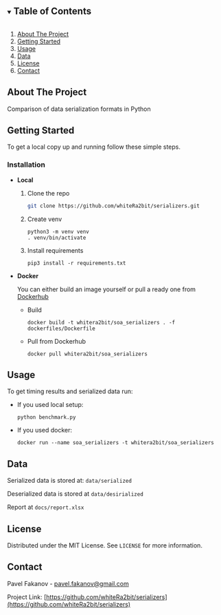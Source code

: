 

<!-- TABLE OF CONTENTS -->
<details open="open">
  <summary><h2 style="display: inline-block">Table of Contents</h2></summary>
  <ol>
    <li>
      <a href="#about-the-project">About The Project</a>
    </li>
    <li>
      <a href="#getting-started">Getting Started</a>
    </li>
    <li><a href="#usage">Usage</a></li>
    <li><a href="#data">Data</a></li>
    <li><a href="#license">License</a></li>
    <li><a href="#contact">Contact</a></li>
  </ol>
</details>



<!-- ABOUT THE PROJECT -->
## About The Project
Comparison of data serialization formats in Python


<!-- GETTING STARTED -->
## Getting Started

To get a local copy up and running follow these simple steps.


### Installation

- **Local**
  1. Clone the repo
     ```sh
     git clone https://github.com/whiteRa2bit/serializers.git
     ```
  2. Create venv
     ```
     python3 -m venv venv
     . venv/bin/activate
     ```
  3. Install requirements
     ```
     pip3 install -r requirements.txt
     ```

- **Docker**

    You can either build an image yourself or pull a ready one from [Dockerhub](https://hub.docker.com/repository/docker/whitera2bit/soa_serializers)

    - Build
        ```
        docker build -t whitera2bit/soa_serializers . -f dockerfiles/Dockerfile
        ```

    - Pull from Dockerhub
        ```
        docker pull whitera2bit/soa_serializers
        ```

<!-- USAGE EXAMPLES -->
## Usage
To get timing results and serialized data run:

- If you used local setup:
    ```
    python benchmark.py
    ```

- If you used docker:
    ```
    docker run --name soa_serializers -t whitera2bit/soa_serializers
    ```


## Data
Serialized data is stored at: `data/serialized`

Deserialized data is stored at `data/desirialized`

Report at `docs/report.xlsx`

## License

Distributed under the MIT License. See `LICENSE` for more information.


## Contact

Pavel Fakanov - pavel.fakanov@gmail.com

Project Link: [https://github.com/whiteRa2bit/serializers](https://github.com/whiteRa2bit/serializers)
